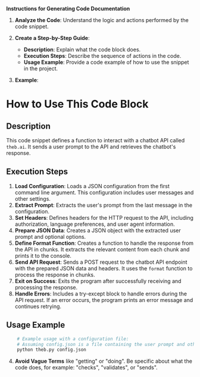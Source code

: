 **Instructions for Generating Code Documentation**

1. **Analyze the Code**: Understand the logic and actions performed by the code snippet.

2. **Create a Step-by-Step Guide**:
    - **Description**: Explain what the code block does.
    - **Execution Steps**: Describe the sequence of actions in the code.
    - **Usage Example**: Provide a code example of how to use the snippet in the project.

3. **Example**:

How to Use This Code Block
=========================================================================================

Description
-------------------------
This code snippet defines a function to interact with a chatbot API called `theb.ai`. It sends a user prompt to the API and retrieves the chatbot's response.

Execution Steps
-------------------------
1. **Load Configuration**: Loads a JSON configuration from the first command line argument. This configuration includes user messages and other settings.
2. **Extract Prompt**: Extracts the user's prompt from the last message in the configuration.
3. **Set Headers**: Defines headers for the HTTP request to the API, including authorization, language preferences, and user agent information.
4. **Prepare JSON Data**: Creates a JSON object with the extracted user prompt and optional options.
5. **Define Format Function**: Creates a function to handle the response from the API in chunks. It extracts the relevant content from each chunk and prints it to the console.
6. **Send API Request**: Sends a POST request to the chatbot API endpoint with the prepared JSON data and headers. It uses the `format` function to process the response in chunks.
7. **Exit on Success**: Exits the program after successfully receiving and processing the response.
8. **Handle Errors**: Includes a try-except block to handle errors during the API request. If an error occurs, the program prints an error message and continues retrying.

Usage Example
-------------------------

```python
    # Example usage with a configuration file:
    # Assuming config.json is a file containing the user prompt and other settings
    python theb.py config.json
```

4. **Avoid Vague Terms** like "getting" or "doing". Be specific about what the code does, for example: "checks", "validates", or "sends".